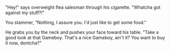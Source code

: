 "Hey!" says overweight flea salesman through his cigarette. "Whatcha got against my stuff?!"

You stammer, "Nothing, I assure you. I'd just like to get some food."

He grabs you by the neck and pushes your face toward his table. "Take a good look at that Gameboy.
That's a nice Gameboy, ain't it? You want to buy it now, dontcha?"
